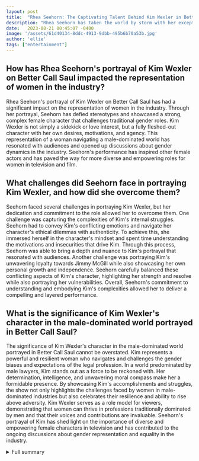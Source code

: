 ```yaml
---
layout: post
title:  "Rhea Seehorn: The Captivating Talent Behind Kim Wexler in Better Call Saul"
description: "Rhea Seehorn has taken the world by storm with her exceptional acting skills and mesmerizing portrayal of the complex character, Kim Wexler. As she continues to captivate audiences in Better Call Saul's final season, Seehorn shares the emotional journey and challenges she faced in bringing Kim to life."
date:   2023-08-21 00:45:07 -0400
image: '/assets/61d40134-8ddc-4913-9dbb-495b6b70a53b.jpg'
author: 'ellie'
tags: ["entertainment"]
---
```


## How has Rhea Seehorn's portrayal of Kim Wexler on Better Call Saul impacted the representation of women in the industry?
Rhea Seehorn's portrayal of Kim Wexler on Better Call Saul has had a significant impact on the representation of women in the industry. Through her portrayal, Seehorn has defied stereotypes and showcased a strong, complex female character that challenges traditional gender roles. Kim Wexler is not simply a sidekick or love interest, but a fully fleshed-out character with her own desires, motivations, and agency. This representation of a woman navigating a male-dominated world has resonated with audiences and opened up discussions about gender dynamics in the industry. Seehorn's performance has inspired other female actors and has paved the way for more diverse and empowering roles for women in television and film.

## What challenges did Seehorn face in portraying Kim Wexler, and how did she overcome them?
Seehorn faced several challenges in portraying Kim Wexler, but her dedication and commitment to the role allowed her to overcome them. One challenge was capturing the complexities of Kim's internal struggles. Seehorn had to convey Kim's conflicting emotions and navigate her character's ethical dilemmas with authenticity. To achieve this, she immersed herself in the character's mindset and spent time understanding the motivations and insecurities that drive Kim. Through this process, Seehorn was able to bring a depth and nuance to Kim's portrayal that resonated with audiences. Another challenge was portraying Kim's unwavering loyalty towards Jimmy McGill while also showcasing her own personal growth and independence. Seehorn carefully balanced these conflicting aspects of Kim's character, highlighting her strength and resolve while also portraying her vulnerabilities. Overall, Seehorn's commitment to understanding and embodying Kim's complexities allowed her to deliver a compelling and layered performance.

## What is the significance of Kim Wexler's character in the male-dominated world portrayed in Better Call Saul?
The significance of Kim Wexler's character in the male-dominated world portrayed in Better Call Saul cannot be overstated. Kim represents a powerful and resilient woman who navigates and challenges the gender biases and expectations of the legal profession. In a world predominated by male lawyers, Kim stands out as a force to be reckoned with. Her determination, intelligence, and unwavering moral compass make her a formidable presence. By showcasing Kim's accomplishments and struggles, the show not only highlights the challenges faced by women in male-dominated industries but also celebrates their resilience and ability to rise above adversity. Kim Wexler serves as a role model for viewers, demonstrating that women can thrive in professions traditionally dominated by men and that their voices and contributions are invaluable. Seehorn's portrayal of Kim has shed light on the importance of diverse and empowering female characters in television and has contributed to the ongoing discussions about gender representation and equality in the industry.

<details>
  <summary>Full summary</summary>
Rhea Seehorn's portrayal of Kim Wexler on Better Call Saul has garnered her immense praise and recognition, earning her a well-deserved nomination for her outstanding performance. Through her nuanced acting, Seehorn brings to life a multi-dimensional character that has resonated with audiences worldwide.<br><br>In every episode, Seehorn delivers powerful and emotionally-charged moments that leave viewers in awe of her talent. From Kim's internal struggles with her ethics and desires to her unwavering loyalty towards Jimmy McGill, Seehorn effortlessly embodies the complexities of the character.<br><br>Seehorn faced numerous challenges in portraying Kim Wexler, but it was her dedication and commitment to the role that allowed her to overcome them. She delved deep into the character's psyche, exploring her motivations and insecurities, and brought them to life with remarkable authenticity.<br><br>Audiences connect with Kim Wexler because of her relatability and strength. She is portrayed as a woman who defies expectations, navigating a male-dominated world with grace and determination. Seehorn's portrayal captures this essence, making Kim a character that viewers admire and root for.<br><br>In addition to her remarkable performance on Better Call Saul, Seehorn's previous work showcases her versatility and talent. Her notable achievements include roles in popular television shows such as The Good Wife and Veep, where she consistently impressed both critics and audiences.<br><br>When asked about her experience portraying Kim Wexler, Seehorn shared, 'Playing Kim has been a transformative journey for me as an actor. The character's evolution and emotional depth have challenged me in ways I never anticipated. I'm grateful for the opportunity to bring her to life and to have the support of such a dedicated fanbase.'<br><br>Rhea Seehorn's portrayal of Kim Wexler has not only captivated audiences but also solidified her as a formidable talent in the industry. As Better Call Saul's final season unfolds, fans eagerly anticipate the continuation of Kim's story and Seehorn's mesmerizing performance.
</details>
